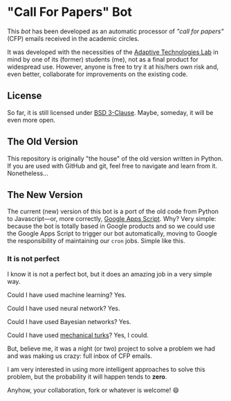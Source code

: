 # "Call For Papers" Bot
This *bot* has been developed as an automatic processor of *"call for papers"*
(CFP) emails received in the academic circles.

It was developed with the necessities of the
[Adaptive Technologies Lab](http://lta.poli.usp.br/) in mind by one of its
(former) students (me), not as a final product for widespread use. However,
anyone is free to try it at his/hers own risk and, even better, collaborate for
improvements on the existing code.

## License
So far, it is still licensed under
[BSD 3-Clause](https://www.tldrlegal.com/l/bsd3). Maybe, someday, it will be
even more open.

## The Old Version
This repository is originally "the house" of the old version written in Python.
If you are used with GitHub and git, feel free to navigate and learn from it.
Nonetheless...

## The New Version
The current (new) version of this bot is a port of the old code from Python to
Javascript—or, more correctly,
[Google Apps Script](https://developers.google.com/apps-script/).
Why? Very simple: because the bot is totally based in Google products and so we
could use the Google Apps Script to trigger our bot automatically, moving to
Google the responsibility of maintaining our `cron` jobs. Simple like this.

### It is **not** perfect
I know it is not a perfect bot, but it does an amazing job in a very simple way.

Could I have used machine learning? Yes.

Could I have used neural network? Yes.

Could I have used Bayesian networks? Yes.

Could I have used [mechanical turks](https://en.wikipedia.org/wiki/The_Turk)?
Yes, I could.

But, believe me, it was a night (or two) project to solve a problem we had and
was making us crazy: full inbox of CFP emails.

I am very interested in using more intelligent approaches to solve this problem,
but the probability it will happen tends to **zero**.

Anyhow, your collaboration, fork or whatever is welcome! :smile:
